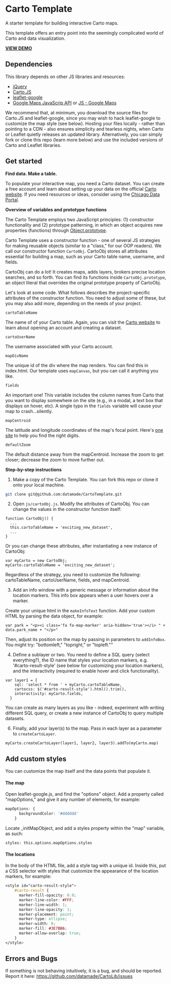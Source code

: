 # Carto Template
A starter template for building interactive Carto maps.

This template offers an entry point into the seemingly complicated world of Carto and data visualization.

**[VIEW DEMO](https://datamade.github.io/CartoLib/)**

## Dependencies

This library depends on other JS libraries and resources:

* [jQuery](https://jquery.com/)
* [Carto.JS](https://github.com/CartoDB/cartodb.js/)
* [leaflet-google](http://www.matchingnotes.com/javascripts/leaflet-google.js)
* [Google Maps JavaScrip API](https://developers.google.com/maps/documentation/javascript/tutorial) or [JS - Google Maps](http://maps.google.com/maps/api/js)

We recommend that, at minimum, you download the source files for Carto.JS and leaflet-google, since you may wish to hack leaflet-google to customize the map style (see below). Hosting your files locally - rather than pointing to a CDN - also ensures simplicity and tearless nights, when Carto or Leaflet quietly releases an updated library. Alternatively, you can simply fork or clone this repo (learn more below) and use the included versions of Carto and Leaflet libraries.

## Get started
**Find data. Make a table.**

To populate your interactive map, you need a Carto dataset. You can create a free account and learn about setting up your data on the official [Carto website](https://carto.com/). If you need resources or ideas, consider using the [Chicago Data Portal](https://data.cityofchicago.org/).

**Overview of variables and prototype functions**

The Carto Template employs two JavaScript principles: (1) constructor functionality and (2) prototype patterning, in which an object acquires new properties (functions) through [Object.prototype](https://developer.mozilla.org/en-US/docs/Web/JavaScript/Reference/Global_Objects/Object/prototype).

Carto Template uses a constructor function - one of several JS strategies for making reusable objects (similar to a "class," for our OOP readers). We call our constructor function `CartoObj`. CartoObj stores all attributes essential for building a map, such as your Carto table name, username, and fields.

CartoObj can do a lot! It creates maps, adds layers, brokers precise location searches, and so forth. You can find its functions inside `CartoObj.prototype`, an object literal that overrides the original prototype property of CartoObj.

Let's look at some code. What follows describes the project-specific attributes of the constructor function. You need to adjust some of these, but you may also add more, depending on the needs of your project.

```
cartoTableName
```

The name of of your Carto table. Again, you can visit the [Carto website](https://carto.com/) to learn about opening an account and creating a dataset.

```
cartoUserName
```

The username associated with your Carto account.

```
mapDivName
```

The unique id of the div where the map renders. You can find this in index.html. Our template uses `mapCanvas`, but you can call it anything you like.

```
fields
```

An important one! This variable includes the column names from Carto that you want to display somewhere on the site (e.g., in a modal, a text box that displays on hover, etc). A single typo in the `fields` variable will cause your map to crash...silently.

```
mapCentroid
```

The latitude and longitude coordinates of the map's focal point. Here's [one site](http://www.latlong.net/) to help you find the right digits.

```
defaultZoom
```

The default distance away from the mapCentroid. Increase the zoom to get closer; decrease the zoom to move further out.

**Step-by-step instructions**

1. Make a copy of the Carto Template. You can fork this repo or clone it onto your local machine.

  ```bash
  git clone git@github.com:datamade/CartoTemplate.git
  ```

2. Open `js/cartoObj.js`. Modify the attributes of CartoObj. You can change the values in the constructor function itself:

  ```
  function CartoObj() {
    ...
    this.cartoTableName = 'exciting_new_dataset',
    ...
  }
  ```

  Or you can change these attributes, after instantiating a new instance of CartoObj:

  ```
  var myCarto = new CartoObj;
  myCarto.cartoTableName = 'exciting_new_dataset';
  ```

  Regardless of the strategy, you need to customize the following: cartoTableName, cartoUserName, fields, and mapCentroid.

3. Add an info window with a generic message or information about the location markers. This info box appears when a user hovers over a marker.

  Create your unique html in the `makeInfoText` function. Add your custom HTML by parsing the data object, for example:

  ```
  var park = "<p><i class='fa fa-map-marker' aria-hidden='true'></i> " + data.park_name + "</p>"
  ```

  Then, adjust its position on the map by passing in parameters to `addInfoBox`. You might try: "bottomleft," "topright," or "topleft.""

4. Define a sublayer or two. You need to define a SQL query (select everything?), the ID name that styles your location markers, e.g. '#carto-result-style' (see below for customizing your location markers), and the interactivity (required to enable hover and click functionality).

  ```
  var layer1 = {
      sql: 'select * from ' + myCarto.cartoTableName,
      cartocss: $('#carto-result-style').html().trim(),
      interactivity: myCarto.fields,
    }
  ```

  You can create as many layers as you like - indeed, experiment with writing different SQL query, or create a new instance of CartoObj to query multiple datasets.


6. Finally, add your layer(s) to the map. Pass in each layer as a parameter to `createCartoLayer`.

  ```
  myCarto.createCartoLayer(layer1, layer2, layer3).addTo(myCarto.map)
  ```

## Add custom styles

You can customize the map itself and the data points that populate it.

#### The map

Open leaflet-google.js, and find the "options" object. Add a property called "mapOptions," and give it any number of elements, for example:

```CSS
mapOptions: {
      backgroundColor: '#dddddd'
    }
```

Locate _initMapObject, and add a styles property within the "map" variable, as such:

```
styles: this.options.mapOptions.styles
```

#### The locations

In the body of the HTML file, add a style tag with a unique id. Inside this, put a CSS selector with styles that customize the appearance of the location markers, for example:

```CSS
<style id="carto-result-style">
    #carto-result {
      marker-fill-opacity: 0.9;
      marker-line-color: #FFF;
      marker-line-width: 1;
      marker-line-opacity: 1;
      marker-placement: point;
      marker-type: ellipse;
      marker-width: 8;
      marker-fill: #3E7BB6;
      marker-allow-overlap: true;
    }
</style>
```

## Errors and Bugs

If something is not behaving intuitively, it is a bug, and should be reported.
Report it here: https://github.com/datamade/CartoLib/issues






